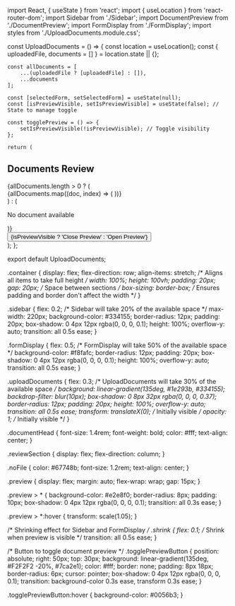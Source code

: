 import React, { useState } from 'react';
import { useLocation } from 'react-router-dom';
import Sidebar from './Sidebar';
import DocumentPreview from './DocumentPreview';
import FormDisplay from './FormDisplay';
import styles from './UploadDocuments.module.css';

const UploadDocuments = () => {
    const location = useLocation();
    const { uploadedFile, documents = [] } = location.state || {};

    const allDocuments = [
        ...(uploadedFile ? [uploadedFile] : []),
        ...documents
    ];

    const [selectedForm, setSelectedForm] = useState(null);
    const [isPreviewVisible, setIsPreviewVisible] = useState(false); // State to manage toggle

    const togglePreview = () => {
        setIsPreviewVisible(!isPreviewVisible); // Toggle visibility
    };

    return (
<div className={styles.container}>
  <Sidebar onSelectForm={setSelectedForm} className={isPreviewVisible ? styles.shrink : ''} />
  <FormDisplay selectedForm={selectedForm} className={isPreviewVisible ? styles.shrink : ''} />
  <div className={`${styles.uploadDocuments} ${isPreviewVisible ? styles.slideIn : styles.slideOut}`}>
    <h2 className={styles.documentHead}>Documents Review</h2>
    {allDocuments.length > 0 ? (
      <div className={styles.reviewSection}>
        <div className={styles.preview}>
          {allDocuments.map((doc, index) => (
            <DocumentPreview key={index} document={doc} />
          ))}
        </div>
      </div>
    ) : (
      <p className={styles.noFile}>No document available</p>
    )}
  </div>
  <button className={styles.togglePreviewButton} onClick={togglePreview}>
    {isPreviewVisible ? 'Close Preview' : 'Open Preview'}
  </button>
</div>    );
};

export default UploadDocuments;





.container {
  display: flex;
  flex-direction: row;
  align-items: stretch; /* Aligns all items to take full height */
  width: 100%;
  height: 100vh;
  padding: 20px;
  gap: 20px; /* Space between sections */
  box-sizing: border-box; /* Ensures padding and border don't affect the width */
}

.sidebar {
  flex: 0.2; /* Sidebar will take 20% of the available space */
  max-width: 220px;
  background-color: #334155;
  border-radius: 12px;
  padding: 20px;
  box-shadow: 0 4px 12px rgba(0, 0, 0, 0.1);
  height: 100%;
  overflow-y: auto;
  transition: all 0.5s ease;
}

.formDisplay {
  flex: 0.5; /* FormDisplay will take 50% of the available space */
  background-color: #f8fafc;
  border-radius: 12px;
  padding: 20px;
  box-shadow: 0 4px 12px rgba(0, 0, 0, 0.1);
  height: 100%;
  overflow-y: auto;
  transition: all 0.5s ease;
}

.uploadDocuments {
  flex: 0.3; /* UploadDocuments will take 30% of the available space */
  background: linear-gradient(135deg, #1e293b, #334155);
  backdrop-filter: blur(10px);
  box-shadow: 0 8px 32px rgba(0, 0, 0, 0.37);
  border-radius: 12px;
  padding: 20px;
  height: 100%;
  overflow-y: auto;
  transition: all 0.5s ease;
  transform: translateX(0); /* Initially visible */
  opacity: 1; /* Initially visible */
}

.documentHead {
  font-size: 1.4rem;
  font-weight: bold;
  color: #fff;
  text-align: center;
}

.reviewSection {
  display: flex;
  flex-direction: column;
}

.noFile {
  color: #67748b;
  font-size: 1.2rem;
  text-align: center;
}

.preview {
  display: flex;
  margin: auto;
  flex-wrap: wrap;
  gap: 15px;
}

.preview > * {
  background-color: #e2e8f0;
  border-radius: 8px;
  padding: 10px;
  box-shadow: 0 4px 12px rgba(0, 0, 0, 0.1);
  transition: all 0.3s ease;
}

.preview > *:hover {
  transform: scale(1.05);
}

/* Shrinking effect for Sidebar and FormDisplay */
.shrink {
  flex: 0.1; /* Shrink when preview is visible */
  transition: all 0.5s ease;
}

/* Button to toggle document preview */
.togglePreviewButton {
  position: absolute;
  right: 50px;
  top: 30px;
  background: linear-gradient(135deg, #F2F2F2 -20%, #7ca2e1);
  color: #fff;
  border: none;
  padding: 8px 18px;
  border-radius: 6px;
  cursor: pointer;
  box-shadow: 0 4px 12px rgba(0, 0, 0, 0.1);
  transition: background-color 0.3s ease, transform 0.3s ease;
}

.togglePreviewButton:hover {
  background-color: #0056b3;
}
